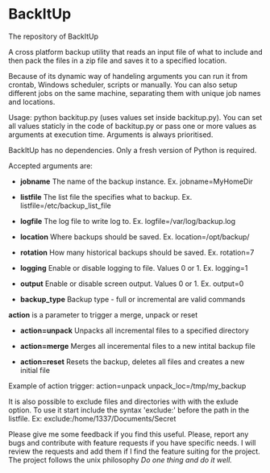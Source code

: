 # BackItUp
The repository of BackItUp

A cross platform backup utility that reads an input file of what to include and then pack the files in a zip file and saves it to a specified location.

Because of its dynamic way of handeling arguments you can run it from crontab, Windows scheduler, scripts or manually. You can also setup different jobs on the same machine, separating them with unique job names and locations.

Usage: python backitup.py (uses values set inside backitup.py). You can set all values staticly in the code of backitup.py or pass one or more values as arguments at execution time. Arguments is always prioritised.

BackItUp has no dependencies. Only a fresh version of Python is required.
 
Accepted arguments are:
* **jobname**   The name of the backup instance. Ex. jobname=MyHomeDir

* **listfile**  The list file the specifies what to backup. Ex. listfile=/etc/backup_list_file

* **logfile**   The log file to write log to. Ex. logfile=/var/log/backup.log

* **location**  Where backups should be saved. Ex. location=/opt/backup/

* **rotation**  How many historical backups should be saved. Ex. rotation=7 

* **logging**   Enable or disable logging to file. Values 0 or 1. Ex. logging=1

* **output**    Enable or disable screen output. Values 0 or 1. Ex. output=0
 
* **backup_type** Backup type - full or incremental are valid commands

**action** is a parameter to trigger a merge, unpack or reset

* **action=unpack**  Unpacks all incremental files to a specified directory 

* **action=merge**   Merges all inceremental files to a new intital backup file

* **action=reset**   Resets the backup, deletes all files and creates a new initial file

Example of action trigger: action=unpack unpack_loc=/tmp/my_backup

It is also possible to exclude files and directories with with the exlude option. To use it start include the syntax 'exclude:' before the path in the listfile. Ex:
exclude:/home/1337/Documents/Secret

Please give me some feedback if you find this useful. Please, report any bugs and contribute with feature requests if you have specific needs. I will review the requests and add them if I find the feature suiting for the project. The project follows the unix philosophy *Do one thing and do it well.*
